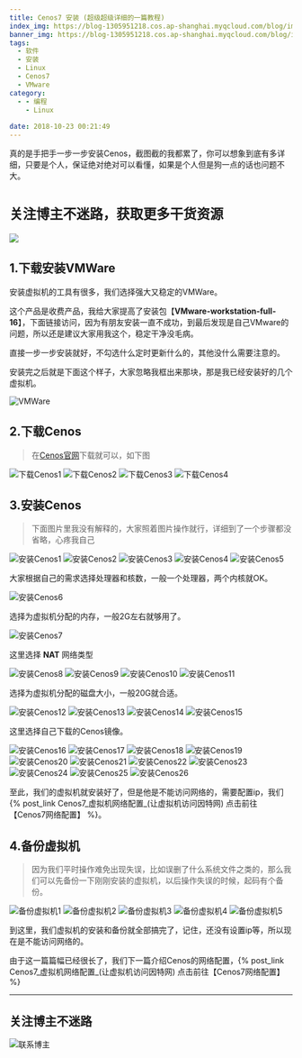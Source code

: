 ```yaml
---
title: Cenos7 安装 (超级超级详细的一篇教程)
index_img: https://blog-1305951218.cos.ap-shanghai.myqcloud.com/blog/image/articleBg/1(10).jpg
banner_img: https://blog-1305951218.cos.ap-shanghai.myqcloud.com/blog/image/articleBg/1(10).jpg
tags:
  - 软件
  - 安装
  - Linux
  - Cenos7
  - VMware
category:
  - - 编程
    - Linux
 
date: 2018-10-23 00:21:49
---
```


真的是手把手一步一步安装Cenos，截图截的我都累了，你可以想象到底有多详细，只要是个人，保证绝对绝对可以看懂，如果是个人但是狗一点的话也问题不大。

<!-- more -->

# `关注博主不迷路，获取更多干货资源`

![](https://github-edu-student-id-card-basic-1305951218.cos.ap-shanghai.myqcloud.com/shouhou.jpg)

## 1.下载安装VMWare

安装虚拟机的工具有很多，我们选择强大又稳定的VMWare。

这个产品是收费产品，我给大家提高了安装包【**VMware-workstation-full-16**】，下面链接访问，因为有朋友安装一直不成功，到最后发现是自己VMware的问题，所以还是建议大家用我这个，稳定干净没毛病。

直接一步一步安装就好，不勾选什么定时更新什么的，其他没什么需要注意的。

安装完之后就是下面这个样子，大家忽略我框出来那块，那是我已经安装好的几个虚拟机。

![VMWare](https://blog-1305951218.cos.ap-shanghai.myqcloud.com/blog/image/articleContent/Cenos7/VMware.png)

## 2.下载Cenos

> 在[Cenos官网](https://www.centos.org/)下载就可以，如下图

![下载Cenos1](https://blog-1305951218.cos.ap-shanghai.myqcloud.com/blog/image/articleContent/Cenos7/CenosDownload1.png)
![下载Cenos2](https://blog-1305951218.cos.ap-shanghai.myqcloud.com/blog/image/articleContent/Cenos7/CenosDownload2.png)
![下载Cenos3](https://blog-1305951218.cos.ap-shanghai.myqcloud.com/blog/image/articleContent/Cenos7/CenosDownload3.png)
![下载Cenos4](https://blog-1305951218.cos.ap-shanghai.myqcloud.com/blog/image/articleContent/Cenos7/CenosDownload4.png)

## 3.安装Cenos

> 下面图片里我没有解释的，大家照着图片操作就行，详细到了一个步骤都没省略，心疼我自己

![安装Cenos1](https://blog-1305951218.cos.ap-shanghai.myqcloud.com/blog/image/articleContent/Cenos7/Cenos1.png)
![安装Cenos2](https://blog-1305951218.cos.ap-shanghai.myqcloud.com/blog/image/articleContent/Cenos7/Cenos2.png)
![安装Cenos3](https://blog-1305951218.cos.ap-shanghai.myqcloud.com/blog/image/articleContent/Cenos7/Cenos3.png)
![安装Cenos4](https://blog-1305951218.cos.ap-shanghai.myqcloud.com/blog/image/articleContent/Cenos7/Cenos4.png)
![安装Cenos5](https://blog-1305951218.cos.ap-shanghai.myqcloud.com/blog/image/articleContent/Cenos7/Cenos5.png)

大家根据自己的需求选择处理器和核数，一般一个处理器，两个内核就OK。

![安装Cenos6](https://blog-1305951218.cos.ap-shanghai.myqcloud.com/blog/image/articleContent/Cenos7/Cenos6.png)

选择为虚拟机分配的内存，一般2G左右就够用了。

![安装Cenos7](https://blog-1305951218.cos.ap-shanghai.myqcloud.com/blog/image/articleContent/Cenos7/Cenos7.png)

这里选择 **NAT** 网络类型

![安装Cenos8](https://blog-1305951218.cos.ap-shanghai.myqcloud.com/blog/image/articleContent/Cenos7/Cenos8.png)
![安装Cenos9](https://blog-1305951218.cos.ap-shanghai.myqcloud.com/blog/image/articleContent/Cenos7/Cenos9.png)
![安装Cenos10](https://blog-1305951218.cos.ap-shanghai.myqcloud.com/blog/image/articleContent/Cenos7/Cenos10.png)
![安装Cenos11](https://blog-1305951218.cos.ap-shanghai.myqcloud.com/blog/image/articleContent/Cenos7/Cenos11.png)

选择为虚拟机分配的磁盘大小，一般20G就合适。

![安装Cenos12](https://blog-1305951218.cos.ap-shanghai.myqcloud.com/blog/image/articleContent/Cenos7/Cenos12.png)
![安装Cenos13](https://blog-1305951218.cos.ap-shanghai.myqcloud.com/blog/image/articleContent/Cenos7/Cenos13.png)
![安装Cenos14](https://blog-1305951218.cos.ap-shanghai.myqcloud.com/blog/image/articleContent/Cenos7/Cenos14.png)
![安装Cenos15](https://blog-1305951218.cos.ap-shanghai.myqcloud.com/blog/image/articleContent/Cenos7/Cenos15.png)

这里选择自己下载的Cenos镜像。

![安装Cenos16](https://blog-1305951218.cos.ap-shanghai.myqcloud.com/blog/image/articleContent/Cenos7/Cenos16.png)
![安装Cenos17](https://blog-1305951218.cos.ap-shanghai.myqcloud.com/blog/image/articleContent/Cenos7/Cenos17.png)
![安装Cenos18](https://blog-1305951218.cos.ap-shanghai.myqcloud.com/blog/image/articleContent/Cenos7/Cenos18.png)
![安装Cenos19](https://blog-1305951218.cos.ap-shanghai.myqcloud.com/blog/image/articleContent/Cenos7/Cenos19.png)
![安装Cenos20](https://blog-1305951218.cos.ap-shanghai.myqcloud.com/blog/image/articleContent/Cenos7/Cenos20.png)
![安装Cenos21](https://blog-1305951218.cos.ap-shanghai.myqcloud.com/blog/image/articleContent/Cenos7/Cenos21.png)
![安装Cenos22](https://blog-1305951218.cos.ap-shanghai.myqcloud.com/blog/image/articleContent/Cenos7/Cenos22.png)
![安装Cenos23](https://blog-1305951218.cos.ap-shanghai.myqcloud.com/blog/image/articleContent/Cenos7/Cenos23.png)
![安装Cenos24](https://blog-1305951218.cos.ap-shanghai.myqcloud.com/blog/image/articleContent/Cenos7/Cenos24.png)
![安装Cenos25](https://blog-1305951218.cos.ap-shanghai.myqcloud.com/blog/image/articleContent/Cenos7/Cenos25.png)
![安装Cenos26](https://blog-1305951218.cos.ap-shanghai.myqcloud.com/blog/image/articleContent/Cenos7/Cenos26.png)

至此，我们的虚拟机就安装好了，但是他是不能访问网络的，需要配置ip，我们{% post_link Cenos7_虚拟机网络配置_(让虚拟机访问因特网) 点击前往【Cenos7网络配置】 %}。

## 4.备份虚拟机

> 因为我们平时操作难免出现失误，比如误删了什么系统文件之类的，那么我们可以先备份一下刚刚安装的虚拟机，以后操作失误的时候，起码有个备份。

![备份虚拟机1](https://blog-1305951218.cos.ap-shanghai.myqcloud.com/blog/image/articleContent/Cenos7/Cenos27.png)
![备份虚拟机2](https://blog-1305951218.cos.ap-shanghai.myqcloud.com/blog/image/articleContent/Cenos7/Cenos28.png)
![备份虚拟机3](https://blog-1305951218.cos.ap-shanghai.myqcloud.com/blog/image/articleContent/Cenos7/Cenos29.png)
![备份虚拟机4](https://blog-1305951218.cos.ap-shanghai.myqcloud.com/blog/image/articleContent/Cenos7/Cenos30.png)
![备份虚拟机5](https://blog-1305951218.cos.ap-shanghai.myqcloud.com/blog/image/articleContent/Cenos7/Cenos31.png)

到这里，我们虚拟机的安装和备份就全部搞完了，记住，还没有设置ip等，所以现在是不能访问网络的。

由于这一篇篇幅已经很长了，我们下一篇介绍Cenos的网络配置，{% post_link Cenos7_虚拟机网络配置_(让虚拟机访问因特网) 点击前往【Cenos7网络配置】 %}

---

## 关注博主不迷路
![联系博主](https://github-edu-student-id-card-basic-1305951218.cos.ap-shanghai.myqcloud.com/shouhou.jpg)